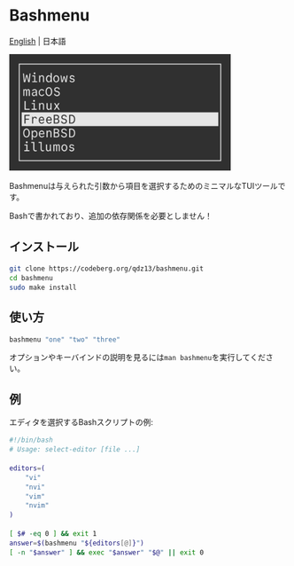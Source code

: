 # Bashmenu
[English](README.md) | 日本語

<img src="preview.png" width="400">

Bashmenuは与えられた引数から項目を選択するためのミニマルなTUIツールです。

Bashで書かれており、追加の依存関係を必要としません！

## インストール
```sh
git clone https://codeberg.org/qdz13/bashmenu.git
cd bashmenu
sudo make install
```

## 使い方
```sh
bashmenu "one" "two" "three"
```

オプションやキーバインドの説明を見るには`man bashmenu`を実行してください。

## 例

エディタを選択するBashスクリプトの例:

```bash
#!/bin/bash
# Usage: select-editor [file ...]

editors=(
	"vi"
	"nvi"
	"vim"
	"nvim"
)

[ $# -eq 0 ] && exit 1
answer=$(bashmenu "${editors[@]}")
[ -n "$answer" ] && exec "$answer" "$@" || exit 0
```
